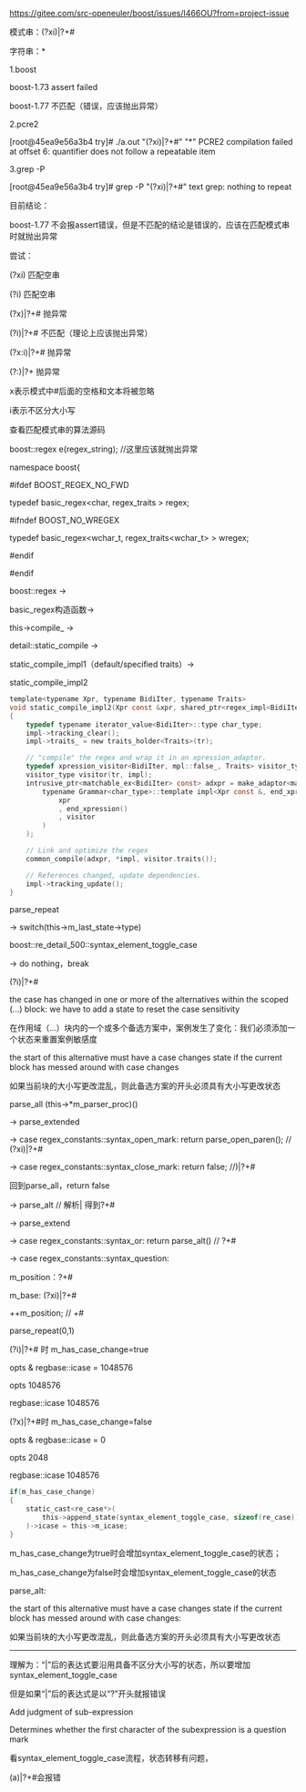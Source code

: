 https://gitee.com/src-openeuler/boost/issues/I466OU?from=project-issue

模式串：(?xi)|?+#

字符串：*



1.boost

boost-1.73 assert failed

boost-1.77 不匹配（错误，应该抛出异常）

2.pcre2

[root@45ea9e56a3b4 try]# ./a.out "(?xi)|?+#" "*"
PCRE2 compilation failed at offset 6: quantifier does not follow a repeatable item

3.grep -P

[root@45ea9e56a3b4 try]# grep -P "(?xi)|?+#" text 
grep: nothing to repeat



目前结论：

boost-1.77 不会报assert错误，但是不匹配的结论是错误的，应该在匹配模式串时就抛出异常



尝试：

(?xi) 匹配空串

(?i) 匹配空串

(?x)|?+# 抛异常

(?i)|?+# 不匹配（理论上应该抛出异常）

(?x:i)|?+# 抛异常

(?:)|?+ 抛异常





x表示模式中#后面的空格和文本将被忽略

i表示不区分大小写

查看匹配模式串的算法源码



boost::regex e(regex_string); //这里应该就抛出异常

namespace boost{

\#ifdef BOOST_REGEX_NO_FWD

typedef basic_regex<char, regex_traits<char> > regex;

\#ifndef BOOST_NO_WREGEX

typedef basic_regex<wchar_t, regex_traits<wchar_t> > wregex;

\#endif

\#endif



boost::regex -> 

basic_regex构造函数-> 

this->compile_ ->

detail::static_compile -> 

static_compile_impl1（default/specified traits）->

static_compile_impl2

```c
template<typename Xpr, typename BidiIter, typename Traits>
void static_compile_impl2(Xpr const &xpr, shared_ptr<regex_impl<BidiIter> > const &impl, Traits const &tr)
{
    typedef typename iterator_value<BidiIter>::type char_type;
    impl->tracking_clear();
    impl->traits_ = new traits_holder<Traits>(tr);

    // "compile" the regex and wrap it in an xpression_adaptor.
    typedef xpression_visitor<BidiIter, mpl::false_, Traits> visitor_type;
    visitor_type visitor(tr, impl);
    intrusive_ptr<matchable_ex<BidiIter> const> adxpr = make_adaptor<matchable_ex<BidiIter> >(
        typename Grammar<char_type>::template impl<Xpr const &, end_xpression, visitor_type &>()(
            xpr
            , end_xpression()
            , visitor
        )
    );

    // Link and optimize the regex
    common_compile(adxpr, *impl, visitor.traits());

    // References changed, update dependencies.
    impl->tracking_update();
}
```



parse_repeat  

-> switch(this->m_last_state->type)  

boost::re_detail_500::syntax_element_toggle_case

-> do nothing，break



(?i)|?+#

the case has changed in one or more of the alternatives within the scoped (...) block: we have to add a state to reset the case sensitivity

在作用域（…）块内的一个或多个备选方案中，案例发生了变化：我们必须添加一个状态来重置案例敏感度

the start of this alternative must have a case changes state if the current block has messed around with case changes

如果当前块的大小写更改混乱，则此备选方案的开头必须具有大小写更改状态



parse_all (this->*m_parser_proc)()

-> parse_extended 

-> case regex_constants::syntax_open_mark: return parse_open_paren();  // (?xi)|?+#

-> case regex_constants::syntax_close_mark: return false; //)|?+#

回到parse_all，return false

-> parse_alt // 解析| 得到?+#

-> parse_extend

-> case regex_constants::syntax_or:  return parse_alt() // ?+#

-> case regex_constants::syntax_question: 

m_position：?+# 

m_base:  (?xi)|?+#

++m_position; // +#

parse_repeat(0,1)



(?i)|?+# 时 m_has_case_change=true

opts & regbase::icase = 1048576

opts 1048576

regbase::icase 1048576

(?x)|?+#时 m_has_case_change=false

opts & regbase::icase = 0

opts 2048 

regbase::icase 1048576



```c
if(m_has_case_change)
{
    static_cast<re_case*>(
        this->append_state(syntax_element_toggle_case, sizeof(re_case))
    )->icase = this->m_icase;
}
```

m_has_case_change为true时会增加syntax_element_toggle_case的状态；

m_has_case_change为false时会增加syntax_element_toggle_case的状态



parse_alt:

the start of this alternative must have a case changes state if the current block has messed around with case changes:

如果当前块的大小写更改混乱，则此备选方案的开头必须具有大小写更改状态

-----------------------------------------------------------

理解为：“|”后的表达式要沿用具备不区分大小写的状态，所以要增加syntax_element_toggle_case

但是如果“|”后的表达式是以“?”开头就报错误



Add judgment of sub-expression

Determines whether the first character of the subexpression is a question mark



看syntax_element_toggle_case流程，状态转移有问题，

(a)|?+#会报错



